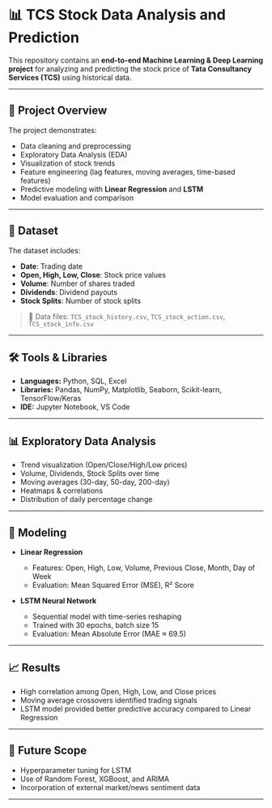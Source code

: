 # 📊 TCS Stock Data Analysis and Prediction

This repository contains an **end-to-end Machine Learning & Deep Learning project** for analyzing and predicting the stock price of **Tata Consultancy Services (TCS)** using historical data.

---

## 🚀 Project Overview
The project demonstrates:
- Data cleaning and preprocessing  
- Exploratory Data Analysis (EDA)  
- Visualization of stock trends  
- Feature engineering (lag features, moving averages, time-based features)  
- Predictive modeling with **Linear Regression** and **LSTM**  
- Model evaluation and comparison  

---

## 📂 Dataset
The dataset includes:
- **Date**: Trading date  
- **Open, High, Low, Close**: Stock price values  
- **Volume**: Number of shares traded  
- **Dividends**: Dividend payouts  
- **Stock Splits**: Number of stock splits  

> 📌 Data files: `TCS_stock_history.csv`, `TCS_stock_action.csv`, `TCS_stock_info.csv`

---

## 🛠️ Tools & Libraries
- **Languages:** Python, SQL, Excel  
- **Libraries:** Pandas, NumPy, Matplotlib, Seaborn, Scikit-learn, TensorFlow/Keras  
- **IDE:** Jupyter Notebook, VS Code  

---

## 📊 Exploratory Data Analysis
- Trend visualization (Open/Close/High/Low prices)  
- Volume, Dividends, Stock Splits over time  
- Moving averages (30-day, 50-day, 200-day)  
- Heatmaps & correlations  
- Distribution of daily percentage change  

---

## 🤖 Modeling
- **Linear Regression**  
  - Features: Open, High, Low, Volume, Previous Close, Month, Day of Week  
  - Evaluation: Mean Squared Error (MSE), R² Score  

- **LSTM Neural Network**  
  - Sequential model with time-series reshaping  
  - Trained with 30 epochs, batch size 15  
  - Evaluation: Mean Absolute Error (MAE ≈ 69.5)  

---

## 📈 Results
- High correlation among Open, High, Low, and Close prices  
- Moving average crossovers identified trading signals  
- LSTM model provided better predictive accuracy compared to Linear Regression  

---

## 🔮 Future Scope
- Hyperparameter tuning for LSTM  
- Use of Random Forest, XGBoost, and ARIMA  
- Incorporation of external market/news sentiment data  

---

